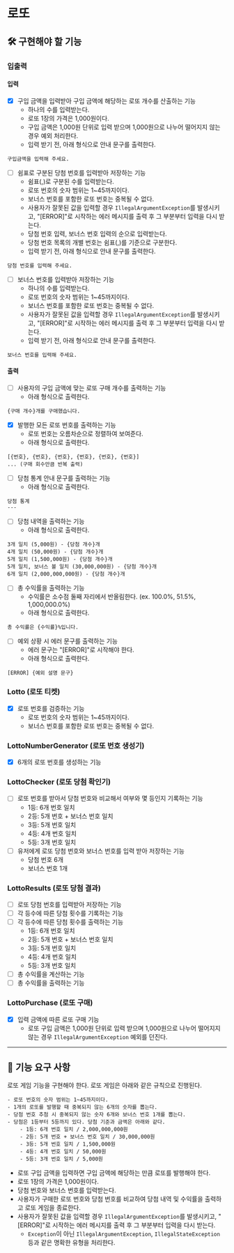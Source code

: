 # 로또

## 🛠 구현해야 할 기능

### 입출력

#### 입력

- [X] 구입 금액을 입력받아 구입 금액에 해당하는 로또 개수를 산출하는 기능
    - 하나의 수를 입력받는다.
    - 로또 1장의 가격은 1,000원이다.
    - 구입 금액은 1,000원 단위로 입력 받으며 1,000원으로 나누어 떨어지지 않는 경우 예외 처리한다.
    - 입력 받기 전, 아래 형식으로 안내 문구를 출력한다.

```
구입금액을 입력해 주세요.
```

- [ ] 쉼표로 구분된 당첨 번호를 입력받아 저장하는 기능
    - 쉼표(,)로 구분된 수를 입력받는다.
    - 로또 번호의 숫자 범위는 1~45까지이다.
    - 보너스 번호를 포함한 로또 번호는 중복될 수 없다.
    - 사용자가 잘못된 값을 입력할 경우 `IllegalArgumentException`를 발생시키고, "[ERROR]"로 시작하는 에러 메시지를 출력 후 그 부분부터 입력을 다시 받는다.
    - 당첨 번호 입력, 보너스 번호 입력의 순으로 입력받는다.
    - 당첨 번호 목록의 개별 번호는 쉼표(,)를 기준으로 구분한다.
    - 입력 받기 전, 아래 형식으로 안내 문구를 출력한다.

```
당첨 번호를 입력해 주세요.
```

- [ ] 보너스 번호를 입력받아 저장하는 기능
    - 하나의 수를 입력받는다.
    - 로또 번호의 숫자 범위는 1~45까지이다.
    - 보너스 번호를 포함한 로또 번호는 중복될 수 없다.
    - 사용자가 잘못된 값을 입력할 경우 `IllegalArgumentException`를 발생시키고, "[ERROR]"로 시작하는 에러 메시지를 출력 후 그 부분부터 입력을 다시 받는다.
    - 입력 받기 전, 아래 형식으로 안내 문구를 출력한다.

```
보너스 번호를 입력해 주세요.
```

#### 출력

- [ ] 사용자의 구입 금액에 맞는 로또 구매 개수를 출력하는 기능
    - 아래 형식으로 출력한다.

```
{구매 개수}개를 구매했습니다.
```

- [X] 발행한 모든 로또 번호를 출력하는 기능
    - 로또 번호는 오름차순으로 정렬하여 보여준다.
    - 아래 형식으로 출력한다.

```
[{번호}, {번호}, {번호}, {번호}, {번호}, {번호}] 
... (구매 회수만큼 반복 출력)
```

- [ ] 당첨 통계 안내 문구를 출력하는 기능
    - 아래 형식으로 출력한다.

```
당첨 통계
---
```

- [ ] 당첨 내역을 출력하는 기능
    - 아래 형식으로 출력한다.

```
3개 일치 (5,000원) - {당첨 개수}개
4개 일치 (50,000원) - {당첨 개수}개
5개 일치 (1,500,000원) - {당첨 개수}개
5개 일치, 보너스 볼 일치 (30,000,000원) - {당첨 개수}개
6개 일치 (2,000,000,000원) - {당첨 개수}개
```

- [ ] 총 수익률을 출력하는 기능
    - 수익률은 소수점 둘째 자리에서 반올림한다. (ex. 100.0%, 51.5%, 1,000,000.0%)
    - 아래 형식으로 출력한다.

```
총 수익률은 {수익률}%입니다.
```

- [ ] 예외 상황 시 에러 문구를 출력하는 기능
    - 에러 문구는 "[ERROR]"로 시작해야 한다.
    - 아래 형식으로 출력한다.

```
[ERROR] {예외 설명 문구}
```

### Lotto (로또 티켓)

- [X] 로또 번호를 검증하는 기능
    - 로또 번호의 숫자 범위는 1~45까지이다.
    - 보너스 번호를 포함한 로또 번호는 중복될 수 없다.

### LottoNumberGenerator (로또 번호 생성기)

- [X] 6개의 로또 번호를 생성하는 기능

### LottoChecker (로또 당첨 확인기)

- [ ] 로또 번호를 받아서 당첨 번호와 비교해서 여부와 몇 등인지 기록하는 기능
    - 1등: 6개 번호 일치
    - 2등: 5개 번호 + 보너스 번호 일치
    - 3등: 5개 번호 일치
    - 4등: 4개 번호 일치
    - 5등: 3개 번호 일치
- [ ] 유저에게 로또 당첨 번호와 보너스 번호를 입력 받아 저장하는 기능
    - 당첨 번호 6개
    - 보너스 번호 1개

### LottoResults (로또 당첨 결과)

- [ ] 로또 당첨 번호를 입력받아 저장하는 기능
- [ ] 각 등수에 따른 당첨 횟수를 기록하는 기능
- [ ] 각 등수에 따른 당첨 횟수를 출력하는 기능
    - 1등: 6개 번호 일치
    - 2등: 5개 번호 + 보너스 번호 일치
    - 3등: 5개 번호 일치
    - 4등: 4개 번호 일치
    - 5등: 3개 번호 일치
- [ ] 총 수익률을 계산하는 기능
- [ ] 총 수익률을 출력하는 기능

### LottoPurchase (로또 구매)

- [X] 입력 금액에 따른 로또 구매 기능
    - 로또 구입 금액은 1,000원 단위로 입력 받으며 1,000원으로 나누어 떨어지지 않는 경우 `IllegalArgumentException` 예외를 던진다.

---  

## 🚀 기능 요구 사항

로또 게임 기능을 구현해야 한다. 로또 게임은 아래와 같은 규칙으로 진행된다.

```  
- 로또 번호의 숫자 범위는 1~45까지이다.  
- 1개의 로또를 발행할 때 중복되지 않는 6개의 숫자를 뽑는다.  
- 당첨 번호 추첨 시 중복되지 않는 숫자 6개와 보너스 번호 1개를 뽑는다.  
- 당첨은 1등부터 5등까지 있다. 당첨 기준과 금액은 아래와 같다.  
    - 1등: 6개 번호 일치 / 2,000,000,000원  
    - 2등: 5개 번호 + 보너스 번호 일치 / 30,000,000원  
    - 3등: 5개 번호 일치 / 1,500,000원  
    - 4등: 4개 번호 일치 / 50,000원  
    - 5등: 3개 번호 일치 / 5,000원  
```  

- 로또 구입 금액을 입력하면 구입 금액에 해당하는 만큼 로또를 발행해야 한다.
- 로또 1장의 가격은 1,000원이다.
- 당첨 번호와 보너스 번호를 입력받는다.
- 사용자가 구매한 로또 번호와 당첨 번호를 비교하여 당첨 내역 및 수익률을 출력하고 로또 게임을 종료한다.
- 사용자가 잘못된 값을 입력할 경우 `IllegalArgumentException`를 발생시키고, "[ERROR]"로 시작하는 에러 메시지를 출력 후 그 부분부터 입력을 다시 받는다.
    - `Exception`이 아닌 `IllegalArgumentException`, `IllegalStateException` 등과 같은 명확한 유형을 처리한다.